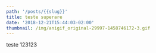 ```yaml
---
path: '/posts/{{slug}}'
title: teste superare
date: '2018-12-21T15:44:03-02:00'
thumbnail: /img/anigif_original-29997-1458746172-3.gif
---
```

teste 123123
